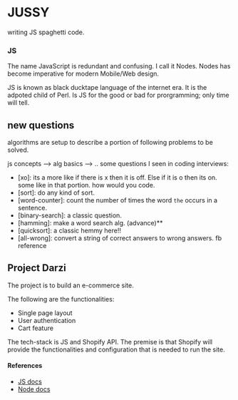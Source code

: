 # JUSSY
writing JS spaghetti code.

### JS

The name JavaScript is redundant and confusing. I call it Nodes. 
Nodes has become imperative for modern Mobile/Web design.


JS is known as black ducktape language of the internet era. It is the adpoted child of Perl. Is JS for the good or bad for prorgramming; only time will tell.

## new questions

algorithms are setup to describe a portion of following problems to be solved.

js concepts --> alg basics --> .. some questions I seen in coding interviews:

- [xo]: its a more like if there is x then it is off. Else if it is o then
        its on. some like in that portion. how would you code. 
- [sort]: do any kind of sort.
- [word-counter]: count the number of times the word `the` occurs in a sentence.
- [binary-search]: a classic question.
- [hamming]: make a word search alg.  (advance)**
- [quicksort]: a classic hemmy here!!
- [all-wrong]: convert a string of correct answers to wrong answers. fb reference

## Project Darzi

The project is to build an e-commerce site.

The following are the functionalities:

- Single page layout
- User authentication
- Cart feature

The tech-stack is JS and Shopify API. The premise is that Shopify will provide the functionalities and configuration that is needed to run the site.






####  References

- [JS docs](https://developer.mozilla.org/en-US/docs/Web/JavaScript/Reference/Global_Objects/Array) 
- [Node docs](https://nodejs.org/docs/latest-v16.x/api/modules.html)